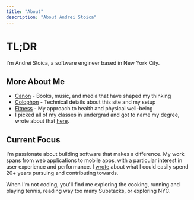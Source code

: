 ```yaml
---
title: "About"
description: "About Andrei Stoica"
---
```


# TL;DR

I'm Andrei Stoica, a software engineer based in New York City.

## More About Me

- [Canon](/canon) - Books, music, and media that have shaped my thinking
- [Colophon](/colophon) - Technical details about this site and my setup
- [Fitness](/fitness) - My approach to health and physical well-being
- I picked all of my classes in undergrad and got to name my degree, wrote about that [here](https://blog.andrei.bio/p/proposing-a-new-ethics-for-human).

## Current Focus

I'm passionate about building software that makes a difference. My work spans from web applications to mobile apps, with a particular interest in user experience and performance. I [wrote](https://blog.andrei.bio/i/166487078/career-or-what-i-could-see-myself-spending-years-pursuing) about what I could easily spend 20+ years pursuing and contributing towards.

When I'm not coding, you'll find me exploring the cooking, running and playing tennis, reading way too many Substacks, or exploring NYC.
